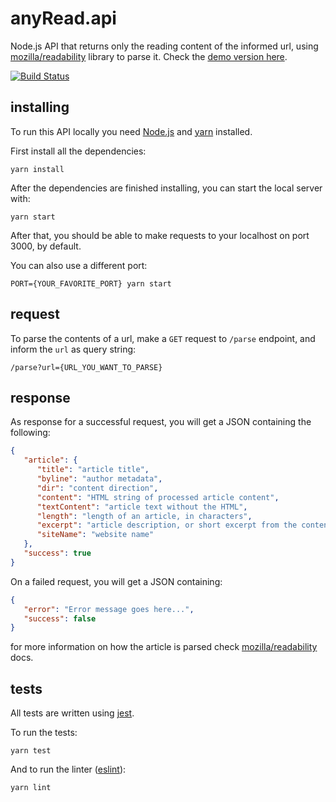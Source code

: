 # anyRead.api

Node.js API that returns only the reading content of the informed url, using [mozilla/readability](https://github.com/mozilla/readability) library to parse it. Check the [demo version here](https://anyread-api.herokuapp.com).

[![Build Status](https://travis-ci.org/maludecks/anyread-api.js.svg?branch=master)](https://travis-ci.org/maludecks/anyread-api.js)

## installing
To run this API locally you need [Node.js](https://nodejs.org/en/) and [yarn](https://yarnpkg.com/en/) installed.

First install all the dependencies:
```
yarn install
```

After the dependencies are finished installing, you can start the local server with:
```
yarn start
```

After that, you should be able to make requests to your localhost on port 3000, by default.

You can also use a different port:
```
PORT={YOUR_FAVORITE_PORT} yarn start
```

## request
To parse the contents of a url, make a `GET` request to `/parse` endpoint, and inform the `url` as query string:
```
/parse?url={URL_YOU_WANT_TO_PARSE}
```

## response
As response for a successful request, you will get a JSON containing the following:

```json
{
   "article": {
      "title": "article title",
      "byline": "author metadata",
      "dir": "content direction",
      "content": "HTML string of processed article content",
      "textContent": "article text without the HTML",
      "length": "length of an article, in characters",
      "excerpt": "article description, or short excerpt from the content",
      "siteName": "website name"
   },
   "success": true
}
```

On a failed request, you will get a JSON containing:
```json
{
   "error": "Error message goes here...",
   "success": false
}
```

for more information on how the article is parsed check [mozilla/readability](https://github.com/mozilla/readability) docs.

## tests
All tests are written using [jest](https://jestjs.io/).

To run the tests:
```
yarn test
```

And to run the linter ([eslint](https://eslint.org/)):
```
yarn lint
```
